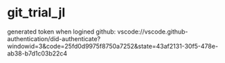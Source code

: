 # git_trial_jl

generated token when logined github:
vscode://vscode.github-authentication/did-authenticate?windowid=3&code=25fd0d9975f8750a7252&state=43af2131-30f5-478e-ab38-b7d1c03b22c4